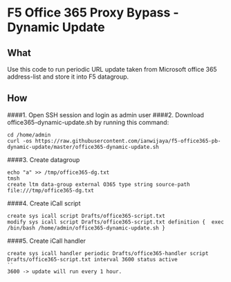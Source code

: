 # F5 Office 365 Proxy Bypass - Dynamic Update

## What
Use this code to run periodic URL update taken from Microsoft office 365 address-list and store it into F5 datagroup.

## How
####1. Open SSH session and login as admin user
####2. Download office365-dynamic-update.sh by running this command:
```
cd /home/admin
curl -os https://raw.githubusercontent.com/ianwijaya/f5-office365-pb-dynamic-update/master/office365-dynamic-update.sh
```
####3. Create datagroup
```
echo "a" >> /tmp/office365-dg.txt
tmsh
create ltm data-group external O365 type string source-path file:///tmp/office365-dg.txt
```

####4. Create iCall script
```
create sys icall script Drafts/office365-script.txt
modify sys icall script Drafts/office365-script.txt definition {  exec /bin/bash /home/admin/office365-dynamic-update.sh }
```

####5. Create iCall handler
```
create sys icall handler periodic Drafts/office365-handler script Drafts/office365-script.txt interval 3600 status active
``
3600 -> update will run every 1 hour.
